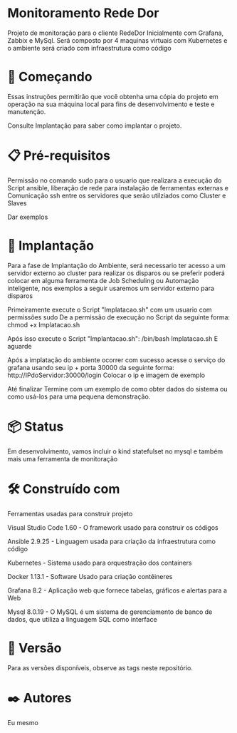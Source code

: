 # Monitoramento Rede Dor

Projeto de monitoração para o cliente RedeDor
Inicialmente com Grafana, Zabbix e MySql.
Será composto por 4 maquinas virtuais com Kubernetes e o ambiente será criado com infraestrutura como código

# 🚀 Começando
Essas instruções permitirão que você obtenha uma cópia do projeto em operação na sua máquina local para fins de desenvolvimento e teste e manutenção.

Consulte Implantação para saber como implantar o projeto.

# 📋 Pré-requisitos
Permissão no comando sudo para o usuario que realizara a execução do Script ansible, liberação de rede para instalação de ferramentas externas e Comunicação ssh entre os servidores que serão utilziados como Cluster e Slaves

Dar exemplos

# 🔧 Implantação
Para a fase de Implantação do Ambiente, será necessario ter acesso a um servidor externo ao cluster para realizar os disparos ou se preferir poderá colocar em alguma ferramenta de Job Scheduling ou Automação inteligente, nos exemplos a seguir usaremos um servidor externo para disparos

Primeiramente execute o Script "Implatacao.sh" com um usuario com permissões sudo
De a permissão de execução no Script da seguinte forma:
    chmod +x Implatacao.sh

Após isso execute o Script "Implantacao.sh":
    /bin/bash Implatacao.sh
E aguarde

Após a implatação do ambiente ocorrer com sucesso acesse o serviço do grafana usando seu ip + porta 30000 da seguinte forma:
http://IPdoServidor:30000/login
Colocar o ip e imagem de exemplo



Até finalizar
Termine com um exemplo de como obter dados do sistema ou como usá-los para uma pequena demonstração.


# 📦 Status
Em desenvolvimento, vamos incluir o kind statefulset no mysql e também mais uma ferramenta de monitoração

# 🛠️ Construído com
Ferramentas usadas para construir projeto

Visual Studio Code 1.60 - O framework usado para construir os códigos

Ansible 2.9.25 - Linguagem usada para criação da infraestrutura como código

Kubernetes - Sistema usado para orquestração dos containers 

Docker 1.13.1 - Software Usado para criação contêineres

Grafana 8.2 - Aplicação web que fornece tabelas, gráficos e alertas para a Web

Mysql 8.0.19 - O MySQL é um sistema de gerenciamento de banco de dados, que utiliza a linguagem SQL como interface

# 📌 Versão
Para as versões disponíveis, observe as tags neste repositório.

# ✒️ Autores
Eu mesmo

